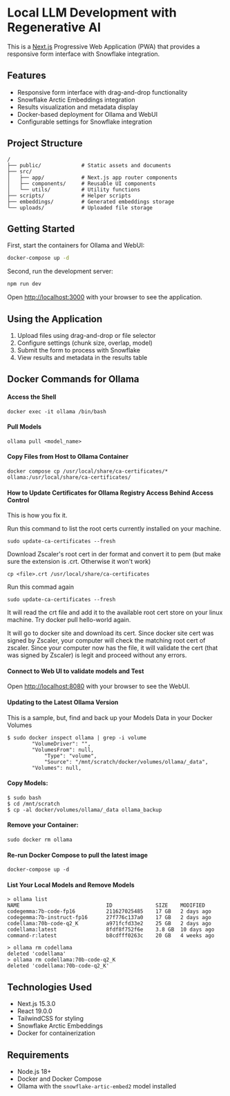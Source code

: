# Local LLM Development with Regenerative AI

This is a [Next.js](https://nextjs.org) Progressive Web Application (PWA) that provides a responsive form interface with Snowflake integration.

## Features

- Responsive form interface with drag-and-drop functionality
- Snowflake Arctic Embeddings integration
- Results visualization and metadata display
- Docker-based deployment for Ollama and WebUI
- Configurable settings for Snowflake integration

## Project Structure

```
/
├── public/             # Static assets and documents
├── src/
│   ├── app/            # Next.js app router components
│   ├── components/     # Reusable UI components
│   └── utils/          # Utility functions
├── scripts/            # Helper scripts
├── embeddings/         # Generated embeddings storage
└── uploads/            # Uploaded file storage
```

## Getting Started

First, start the containers for Ollama and WebUI:

```bash
docker-compose up -d
```

Second, run the development server:

```bash
npm run dev
```

Open [http://localhost:3000](http://localhost:3000) with your browser to see the application.

## Using the Application

1. Upload files using drag-and-drop or file selector
2. Configure settings (chunk size, overlap, model)
3. Submit the form to process with Snowflake
4. View results and metadata in the results table

## Docker Commands for Ollama

####  Access the Shell

    docker exec -it ollama /bin/bash

####  Pull Models

    ollama pull <model_name>

####  Copy Files from Host to Ollama Container

    docker compose cp /usr/local/share/ca-certificates/*  ollama:/usr/local/share/ca-certificates/

####  How to Update Certificates for Ollama Registry Access Behind Access Control

This is how you fix it.

Run this command to list the root certs currently installed on your machine.

    sudo update-ca-certificates --fresh 

Download Zscaler's root cert in der format and convert it to pem (but make sure the extension is .crt. Otherwise it won't work)

    cp <file>.crt /usr/local/share/ca-certificates

Run this commad again

    sudo update-ca-certificates --fresh

It will read the crt file and add it to the available root cert store on your linux machine.
Try docker pull hello-world again.

It will go to docker site and download its cert.
Since docker site cert was signed by Zscaler, your computer will check the matching root cert of zscaler.
Since your computer now has the file, it will validate the cert (that was signed by Zscaler) is legit and proceed without any errors.

#### Connect to Web UI to validate models and Test

Open [http://localhost:8080](http://localhost:8080) with your browser to see the WebUI.

#### Updating to the Latest Ollama Version

This is a sample, but, find and back up your Models Data in your Docker Volumes

    $ sudo docker inspect ollama | grep -i volume
            "VolumeDriver": "",
            "VolumesFrom": null,
                "Type": "volume",
                "Source": "/mnt/scratch/docker/volumes/ollama/_data",
            "Volumes": null,

#### Copy Models:

    $ sudo bash
    $ cd /mnt/scratch
    $ cp -al docker/volumes/ollama/_data ollama_backup

#### Remove your Container:

    sudo docker rm ollama

#### Re-run Docker Compose to pull the latest image

    docker-compose up -d

#### List Your Local Models and Remove Models

    > ollama list
    NAME                           	ID          	SIZE  	MODIFIED     
    codegemma:7b-code-fp16         	211627025485	17 GB 	2 days ago  	
    codegemma:7b-instruct-fp16     	27f776c137a0	17 GB 	2 days ago  	
    codellama:70b-code-q2_K        	a971fcfd33e2	25 GB 	2 days ago  	
    codellama:latest               	8fdf8f752f6e	3.8 GB	10 days ago 	
    command-r:latest               	b8cdfff0263c	20 GB 	4 weeks ago 

    > ollama rm codellama
    deleted 'codellama'
    > ollama rm codellama:70b-code-q2_K 
    deleted 'codellama:70b-code-q2_K'

## Technologies Used

- Next.js 15.3.0
- React 19.0.0
- TailwindCSS for styling
- Snowflake Arctic Embeddings
- Docker for containerization

## Requirements

- Node.js 18+ 
- Docker and Docker Compose
- Ollama with the `snowflake-artic-embed2` model installed